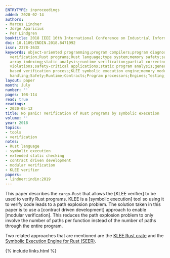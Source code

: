 ```yaml
---
ENTRYTYPE: inproceedings
added: 2020-02-14
authors:
- Marcus Lindner
- Jorge Aparicius
- Per Lindgren
booktitle: 2018 IEEE 16th International Conference on Industrial Informatics (INDIN)
doi: 10.1109/INDIN.2018.8471992
issn: 2378-363X
keywords: object-oriented programming;program compilers;program diagnostics;program
  verification;Rust programs;Rust language;type system;memory safety;safety conditions;raw
  array indexing;static analysis;runtime verification;partial correctness guarantees;safety
  violations;safety-critical applications;static program analysis;generic contract
  based verification process;KLEE symbolic execution engine;memory model;rustc compiler;panic
  handling;Safety;Runtime;Contracts;Program processors;Engines;Testing;Data models
layout: paper
month: July
number: ''
pages: 108-114
read: true
readings:
- 2020-05-12
title: No panic! Verification of Rust programs by symbolic execution
volume: ''
year: 2018
topics:
- tools
- verification
notes:
- Rust language
- symbolic execution
- extended static checking
- contract driven development
- modular verification
- KLEE verifier
papers:
- lindner:indin:2019
---
```


This paper describes the `cargo-Rust` that allows the [KLEE verifier]
to be used to verify Rust programs.
KLEE is a [symbolic execution] tool so using it to verify code leads
to a path explosion problem.
The solution taken in this paper is to use a [contract driven development]
approach to enable [modular verification].
This reduces the path explosion problem to only involve the number of
paths per function instead of the number of paths through the entire
program.

Two related approaches that are mentioned are the
[KLEE Rust crate]
and the
[Symbolic Execution Engine for Rust (SEER)][SEER].

[KLEE Rust crate]: https://github.com/jawline/klee-rust
[SEER]: https://github.com/dwrensha/seer

{% include links.html %}
